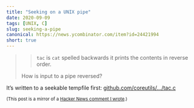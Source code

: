 ```yaml
---
title: "Seeking on a UNIX pipe"
date: 2020-09-09
tags: [UNIX, C]
slug: seeking-a-pipe
canonical: https://news.ycombinator.com/item?id=24421994
short: true
---
```

>> `tac` is `cat` spelled backwards it prints the contents in reverse order.
>
> How is input to a pipe reversed?

It’s written to a seekable tempfile first: [github.com/coreutils/.../tac.c](https://github.com/coreutils/coreutils/blob/6a3d2883fed853ee01079477020091068074e12d/src/tac.c#L542-L556)

<small>(This post is a mirror of a [Hacker News comment I wrote](https://news.ycombinator.com/item?id=24421994).)</small>
